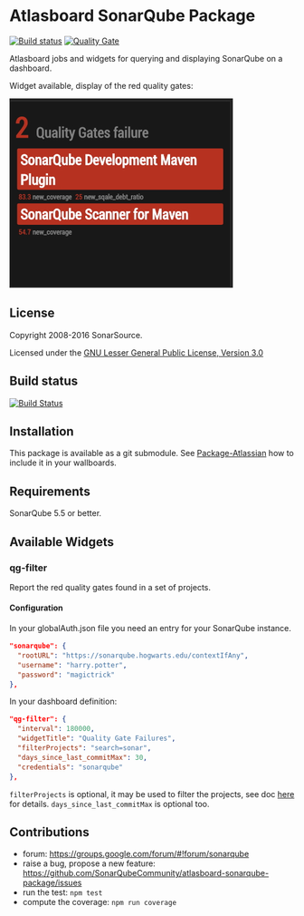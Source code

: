 Atlasboard SonarQube Package
============================

[![Build status](https://travis-ci.org/SonarQubeCommunity/atlasboard-sonarqube-package.svg?branch=master)](https://travis-ci.org/SonarQubeCommunity/atlasboard-sonarqube-package) [![Quality Gate](https://sonarqube.com/api/badges/gate?key=atlasboard-sonarqube-package)](https://sonarqube.com/dashboard/index/atlasboard-sonarqube-package)

Atlasboard jobs and widgets for querying and displaying SonarQube on a dashboard.

Widget available, display of the red quality gates:

![Screenshot](screenshot.jpg)

## License

Copyright 2008-2016 SonarSource.

Licensed under the [GNU Lesser General Public License, Version 3.0](http://www.gnu.org/licenses/lgpl.txt)

## Build status

[![Build Status](https://travis-ci.org/SonarQubeCommunity/atlasboard-sonarqube-package.svg?branch=master)](https://travis-ci.org/SonarQubeCommunity/atlasboard-sonarqube-package)

## Installation

This package is available as a git submodule.
See [Package-Atlassian](https://bitbucket.org/atlassian/atlasboard/wiki/Package-Atlassian) how to include it in your wallboards.

## Requirements

SonarQube 5.5 or better.

## Available Widgets

### qg-filter

Report the red quality gates found in a set of projects.

#### Configuration
In your globalAuth.json file you need an entry for your SonarQube instance.
```JSON
"sonarqube": {
  "rootURL": "https://sonarqube.hogwarts.edu/contextIfAny",
  "username": "harry.potter",
  "password": "magictrick"
},
```

In your dashboard definition:
```JSON
"qg-filter": {
  "interval": 180000,
  "widgetTitle": "Quality Gate Failures",
  "filterProjects": "search=sonar",
  "days_since_last_commitMax": 30,
  "credentials": "sonarqube"
},
```

`filterProjects` is optional, it may be used to filter the projects, see doc [here](https://sonarqube.com/web_api/api/projects/index) for details.
`days_since_last_commitMax` is optional too.

## Contributions

* forum: https://groups.google.com/forum/#!forum/sonarqube
* raise a bug, propose a new feature: https://github.com/SonarQubeCommunity/atlasboard-sonarqube-package/issues
* run the test: `npm test`
* compute the coverage: `npm run coverage`
